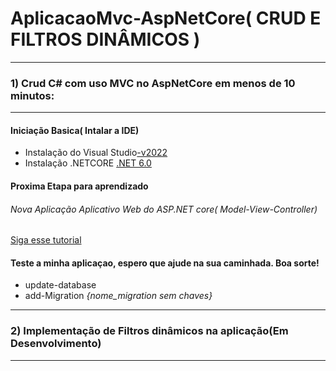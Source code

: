 # AplicacaoMvc-AspNetCore( CRUD E FILTROS DINÂMICOS )
------------
### 1) Crud C# com uso MVC no AspNetCore em menos de 10 minutos:
------------


#### Iniciação Basica( Intalar a IDE)
- Instalação do Visual Studio[-v2022](https://visualstudio.microsoft.com/pt-br/vs/older-downloads/) 
- Instalação .NETCORE [.NET 6.0](https://dotnet.microsoft.com/download/dotnet/6.0) 

#### Proxima Etapa para aprendizado
###### Nova Aplicação Aplicativo Web do ASP.NET core( Model-View-Controller)
[Siga esse tutorial](https://digitalinnovation.one/artigos/criando-aplicacao-web-com-aspnet-core-mvc)


#### Teste a minha aplicaçao, espero que ajude na sua caminhada. Boa sorte!

- update-database
- add-Migration *{nome_migration sem chaves}*

------------
### 2) Implementação de Filtros dinâmicos na aplicação(Em Desenvolvimento)
------------
